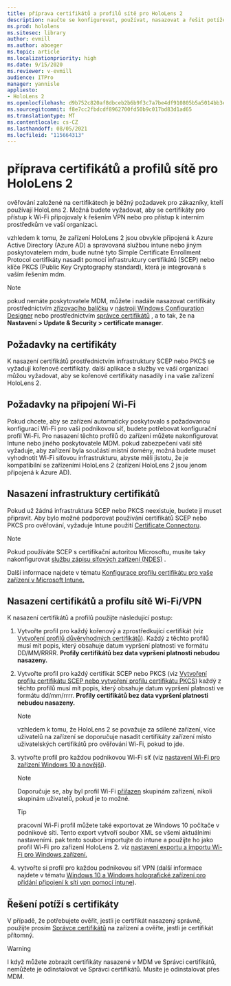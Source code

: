 ```yaml
---
title: příprava certifikátů a profilů sítě pro HoloLens 2
description: naučte se konfigurovat, používat, nasazovat a řešit potíže s certifikáty pro síť na zařízeních HoloLens 2 mixed reality.
ms.prod: hololens
ms.sitesec: library
author: evmill
ms.author: aboeger
ms.topic: article
ms.localizationpriority: high
ms.date: 9/15/2020
ms.reviewer: v-evmill
audience: ITPro
manager: yannisle
appliesto:
- HoloLens 2
ms.openlocfilehash: d9b752c820af8dbceb2b6b9f3c7a7be4df910805b5a5014bb3e3650551392ce8
ms.sourcegitcommit: f8e7cc2fbdcdf8962700fd50b9c017bd83d1ad65
ms.translationtype: MT
ms.contentlocale: cs-CZ
ms.lasthandoff: 08/05/2021
ms.locfileid: "115664313"
---
```

# <a name="prepare-certificates-and-network-profiles-for-hololens-2"></a>příprava certifikátů a profilů sítě pro HoloLens 2

ověřování založené na certifikátech je běžný požadavek pro zákazníky, kteří používají HoloLens 2. Možná budete vyžadovat, aby se certifikáty pro přístup k Wi-Fi připojovaly k řešením VPN nebo pro přístup k interním prostředkům ve vaší organizaci.

vzhledem k tomu, že zařízení HoloLens 2 jsou obvykle připojená k Azure Active Directory (Azure AD) a spravovaná službou intune nebo jiným poskytovatelem mdm, bude nutné tyto Simple Certificate Enrollment Protocol certifikáty nasadit pomocí infrastruktury certifikátů (SCEP) nebo klíče PKCS (Public Key Cryptography standard), která je integrovaná s vaším řešením mdm. 

>[!NOTE]
> pokud nemáte poskytovatele MDM, můžete i nadále nasazovat certifikáty prostřednictvím [zřizovacího balíčku](hololens-provisioning.md#steps-for-creating-provisioning-packages) v [nástroji Windows Configuration Designer](https://www.microsoft.com/p/windows-configuration-designer/9nblggh4tx22?rtc=1&activetab=pivot:regionofsystemrequirementstab) nebo prostřednictvím [správce certifikátů](certificate-manager.md) , a to tak, že na **Nastavení > Update & Security > certificate manager**.

## <a name="certificate-requirements"></a>Požadavky na certifikáty
K nasazení certifikátů prostřednictvím infrastruktury SCEP nebo PKCS se vyžadují kořenové certifikáty. další aplikace a služby ve vaší organizaci můžou vyžadovat, aby se kořenové certifikáty nasadily i na vaše zařízení HoloLens 2. 

## <a name="wi-fi-connectivity-requirements"></a>Požadavky na připojení Wi-Fi
Pokud chcete, aby se zařízení automaticky poskytovalo s požadovanou konfigurací Wi-Fi pro vaši podnikovou síť, budete potřebovat konfigurační profil Wi-Fi. Pro nasazení těchto profilů do zařízení můžete nakonfigurovat Intune nebo jiného poskytovatele MDM. pokud zabezpečení vaší sítě vyžaduje, aby zařízení byla součástí místní domény, možná budete muset vyhodnotit Wi-Fi síťovou infrastrukturu, abyste měli jistotu, že je kompatibilní se zařízeními HoloLens 2 (zařízení HoloLens 2 jsou jenom připojená k Azure AD).

## <a name="deploy-certificate-infrastructure"></a>Nasazení infrastruktury certifikátů
Pokud už žádná infrastruktura SCEP nebo PKCS neexistuje, budete ji muset připravit. Aby bylo možné podporovat používání certifikátů SCEP nebo PKCS pro ověřování, vyžaduje Intune použití [Certificate Connectoru](/mem/intune/protect/certificate-connectors).

> [!NOTE]
> Pokud používáte SCEP s certifikační autoritou Microsoftu, musíte taky nakonfigurovat [službu zápisu síťových zařízení (NDES)](/mem/intune/protect/certificates-scep-configure#set-up-ndes) .

Další informace najdete v tématu [Konfigurace profilu certifikátu pro vaše zařízení v Microsoft Intune.](/intune/certificates-configure)

## <a name="deploy-certificates-and-wi-fivpn-profile"></a>Nasazení certifikátů a profilu sítě Wi-Fi/VPN
K nasazení certifikátů a profilů použijte následující postup:
1.  Vytvořte profil pro každý kořenový a zprostředkující certifikát (viz [Vytvoření profilů důvěryhodných certifikátů](/intune/protect/certificates-configure#create-trusted-certificate-profiles)). Každý z těchto profilů musí mít popis, který obsahuje datum vypršení platnosti ve formátu DD/MM/RRRR. **Profily certifikátů bez data vypršení platnosti nebudou nasazeny.**
1.  Vytvořte profil pro každý certifikát SCEP nebo PKCS (viz [Vytvoření profilu certifikátu SCEP nebo vytvoření profilu certifikátu PKCS](/intune/protect/certficates-pfx-configure#create-a-pkcs-certificate-profile)) každý z těchto profilů musí mít popis, který obsahuje datum vypršení platnosti ve formátu dd/mm/rrrr. **Profily certifikátů bez data vypršení platnosti nebudou nasazeny.**

    > [!NOTE]
    > vzhledem k tomu, že HoloLens 2 se považuje za sdílené zařízení, více uživatelů na zařízení se doporučuje nasadit certifikáty zařízení místo uživatelských certifikátů pro ověřování Wi-Fi, pokud to jde.

3.  vytvořte profil pro každou podnikovou Wi-Fi síť (viz [nastavení Wi-Fi pro zařízení Windows 10 a novější](/intune/wi-fi-settings-windows)). 
    > [!NOTE]
    > Doporučuje se, aby byl profil Wi-Fi [přiřazen](/mem/intune/configuration/device-profile-assign) skupinám zařízení, nikoli skupinám uživatelů, pokud je to možné. 

    > [!TIP]
    > pracovní Wi-Fi profil můžete také exportovat ze Windows 10 počítače v podnikové síti. Tento export vytvoří soubor XML se všemi aktuálními nastaveními. pak tento soubor importujte do intune a použijte ho jako profil Wi-Fi pro zařízení HoloLens 2. viz [nastavení exportu a importu Wi-Fi pro Windows zařízení.](/mem/intune/configuration/wi-fi-settings-import-windows-8-1)

4.  vytvořte si profil pro každou podnikovou síť VPN (další informace najdete v tématu [Windows 10 a Windows holografické zařízení pro přidání připojení k síti vpn pomocí intune](/intune/vpn-settings-windows-10)).

## <a name="troubleshooting-certificates"></a>Řešení potíží s certifikáty

V případě, že potřebujete ověřit, jestli je certifikát nasazený správně, použijte prosím [Správce certifikátů](certificate-manager.md) na zařízení a ověřte, jestli je certifikát přítomný.  

>[!WARNING]
> I když můžete zobrazit certifikáty nasazené v MDM ve Správci certifikátů, nemůžete je odinstalovat ve Správci certifikátů. Musíte je odinstalovat přes MDM.


